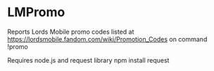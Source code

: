 # LMPromo
Reports Lords Mobile promo codes listed at https://lordsmobile.fandom.com/wiki/Promotion_Codes on command !promo


Requires node.js and request library
npm install request
